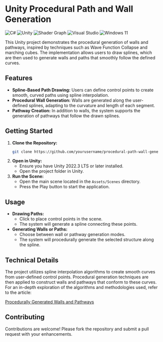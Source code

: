 # Unity Procedural Path and Wall Generation

<!-- Skill and Language Badges -->
<p>
  <img src="https://img.shields.io/badge/C%23-v9.0-blue?style=flat&logo=csharp&logoColor=white" alt="C#">
  <img src="https://img.shields.io/badge/Unity-2022.3-blueviolet?style=flat&logo=unity&logoColor=white" alt="Unity">
  <img src="https://img.shields.io/badge/Shader%20Graph-grey?style=flat&logo=unity&logoColor=white" alt="Shader Graph">
  <img src="https://img.shields.io/badge/Visual%20Studio-2022-blue?style=flat&logo=visual-studio&logoColor=white" alt="Visual Studio">
  <img src="https://img.shields.io/badge/Windows-11-lightgrey?style=flat&logo=windows&logoColor=white" alt="Windows 11">
</p>

This Unity project demonstrates the procedural generation of walls and pathways, inspired by techniques such as Wave Function Collapse and marching cubes. The implementation allows users to draw splines, which are then used to generate walls and paths that smoothly follow the defined curves.

## Features

- **Spline-Based Path Drawing:** Users can define control points to create smooth, curved paths using spline interpolation.
- **Procedural Wall Generation:** Walls are generated along the user-defined splines, adapting to the curvature and length of each segment.
- **Pathway Creation:** In addition to walls, the system supports the generation of pathways that follow the drawn splines.

## Getting Started

1. **Clone the Repository:**
   ```bash
   git clone https://github.com/yourusername/procedural-path-wall-generation.git
   ```
2. **Open in Unity:**
   - Ensure you have Unity 2022.3 LTS or later installed.
   - Open the project folder in Unity.
3. **Run the Scene:**
   - Open the main scene located in the `Assets/Scenes` directory.
   - Press the Play button to start the application.

## Usage

- **Drawing Paths:**
  - Click to place control points in the scene.
  - The system will generate a spline connecting these points.
- **Generating Walls or Paths:**
  - Choose between wall or pathway generation modes.
  - The system will procedurally generate the selected structure along the spline.

## Technical Details

The project utilizes spline interpolation algorithms to create smooth curves from user-defined control points. Procedural generation techniques are then applied to construct walls and pathways that conform to these curves. For an in-depth exploration of the algorithms and methodologies used, refer to the article:

[Procedurally Generated Walls and Pathways](https://summit-2324-sem2.game-lab.nl/2024/02/28/procedualy-generated-walls-and-pathways/)

## Contributing

Contributions are welcome! Please fork the repository and submit a pull request with your enhancements.
